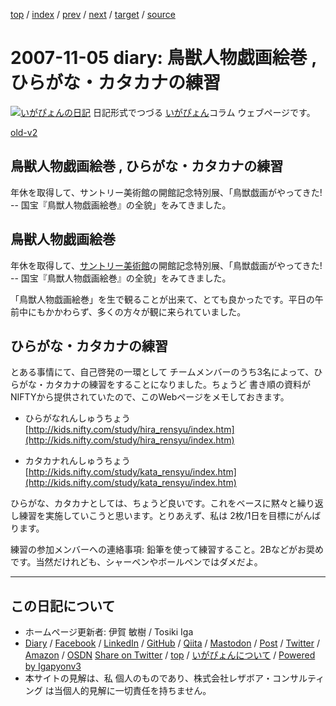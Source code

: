 [top](../index.html) 
 / [index](index.html) 
 / [prev](ig071101.html) 
 / [next](ig071107.html) 
 / [target](https://www.igapyon.jp/igapyon/diary/2007/ig071105.html) 
 / [source](https://github.com/igapyon/diary/blob/master/2007/ig071105.src.md) 

2007-11-05 diary: 鳥獣人物戯画絵巻 , ひらがな・カタカナの練習
=====================================================================================================
[![いがぴょんの日記](https://www.igapyon.jp/igapyon/diary/images/iga200306s.jpg "いがぴょん")](https://www.igapyon.jp/igapyon/diary/memo/memoigapyon.html) 日記形式でつづる [いがぴょん](https://www.igapyon.jp/igapyon/diary/memo/memoigapyon.html)コラム ウェブページです。

[old-v2](ig071105-orig.html)

## 鳥獣人物戯画絵巻 , ひらがな・カタカナの練習

年休を取得して、サントリー美術館の開館記念特別展、「鳥獣戯画がやってきた! -- 国宝『鳥獣人物戯画絵巻』の全貌」をみてきました。


## 鳥獣人物戯画絵巻

年休を取得して、[サントリー美術館](http://www.suntory.co.jp/sma/)の開館記念特別展、「鳥獣戯画がやってきた! -- 国宝『鳥獣人物戯画絵巻』の全貌」をみてきました。

「鳥獣人物戯画絵巻」を生で観ることが出来て、とても良かったです。平日の午前中にもかかわらず、多くの方々が観に来られていました。

## ひらがな・カタカナの練習

とある事情にて、自己啓発の一環として チームメンバーのうち3名によって、ひらがな・カタカナの練習をすることになりました。ちょうど 書き順の資料がNIFTYから提供されていたので、このWebページをメモしておきます。

* ひらがなれんしゅうちょう
  [http://kids.nifty.com/study/hira_rensyu/index.htm](http://kids.nifty.com/study/hira_rensyu/index.htm)
  
* カタカナれんしゅうちょう
  [http://kids.nifty.com/study/kata_rensyu/index.htm](http://kids.nifty.com/study/kata_rensyu/index.htm)

ひらがな、カタカナとしては、ちょうど良いです。これをベースに黙々と繰り返し練習を実施していこうと思います。とりあえず、私は 2枚/1日を目標にがんばります。

練習の参加メンバーへの連絡事項: 鉛筆を使って練習すること。2Bなどがお奨めです。当然だけれども、シャーペンやボールペンではダメだよ。


----------------------------------------------------------------------------------------------------

## この日記について

* ホームページ更新者: 伊賀 敏樹 / Tosiki Iga
* [Diary](https://www.igapyon.jp/igapyon/diary/) / [Facebook](https://www.facebook.com/igapyon) / [LinkedIn](https://www.linkedin.com/in/toshikiiga) / [GitHub](https://github.com/igapyon) / [Qiita](https://qiita.com/igapyon) / [Mastodon](https://social.vivaldi.net/@igapyon) / [Post](https://post.news/igapyon) / [Twitter](https://twitter.com/ToshikiIga) / [Amazon](https://www.amazon.co.jp/%E4%BC%8A%E8%B3%80-%E6%95%8F%E6%A8%B9/e/B004LTQWCQ) / [OSDN](https://ja.osdn.net/users/iga/)
[Share on Twitter](https://twitter.com/intent/tweet?hashtags=igapyon%2Cdiary%2C%E3%81%84%E3%81%8C%E3%81%B4%E3%82%87%E3%82%93&text=%E9%B3%A5%E7%8D%A3%E4%BA%BA%E7%89%A9%E6%88%AF%E7%94%BB%E7%B5%B5%E5%B7%BB+%2C+%E3%81%B2%E3%82%89%E3%81%8C%E3%81%AA%E3%83%BB%E3%82%AB%E3%82%BF%E3%82%AB%E3%83%8A%E3%81%AE%E7%B7%B4%E7%BF%92&url=https%3A%2F%2Fwww.igapyon.jp%2Figapyon%2Fdiary%2F2007%2Fig071105.html) / [top](../index.html) / [いがぴょんについて](https://www.igapyon.jp/igapyon/diary/memo/memoigapyon.html) / [Powered by Igapyonv3](https://github.com/igapyon/igapyonv3)
* 本サイトの見解は、私 個人のものであり、株式会社レザボア・コンサルティング は当個人的見解に一切責任を持ちません。 
